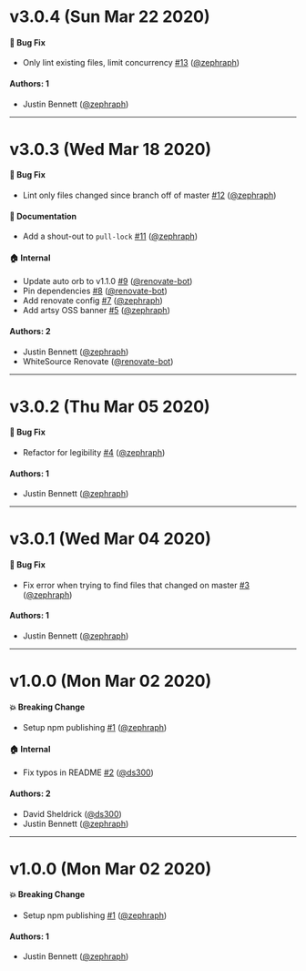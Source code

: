 # v3.0.4 (Sun Mar 22 2020)

#### 🐛  Bug Fix

- Only lint existing files, limit concurrency [#13](https://github.com/artsy/lint-changed/pull/13) ([@zephraph](https://github.com/zephraph))

#### Authors: 1

- Justin Bennett ([@zephraph](https://github.com/zephraph))

---

# v3.0.3 (Wed Mar 18 2020)

#### 🐛  Bug Fix

- Lint only files changed since branch off of master [#12](https://github.com/artsy/lint-changed/pull/12) ([@zephraph](https://github.com/zephraph))

#### 📝  Documentation

- Add a shout-out to `pull-lock` [#11](https://github.com/artsy/lint-changed/pull/11) ([@zephraph](https://github.com/zephraph))

#### 🏠  Internal

- Update auto orb to v1.1.0 [#9](https://github.com/artsy/lint-changed/pull/9) ([@renovate-bot](https://github.com/renovate-bot))
- Pin dependencies [#8](https://github.com/artsy/lint-changed/pull/8) ([@renovate-bot](https://github.com/renovate-bot))
- Add renovate config [#7](https://github.com/artsy/lint-changed/pull/7) ([@zephraph](https://github.com/zephraph))
- Add artsy OSS banner [#5](https://github.com/artsy/lint-changed/pull/5) ([@zephraph](https://github.com/zephraph))

#### Authors: 2

- Justin Bennett ([@zephraph](https://github.com/zephraph))
- WhiteSource Renovate ([@renovate-bot](https://github.com/renovate-bot))

---

# v3.0.2 (Thu Mar 05 2020)

#### 🐛  Bug Fix

- Refactor for legibility [#4](https://github.com/artsy/lint-changed/pull/4) ([@zephraph](https://github.com/zephraph))

#### Authors: 1

- Justin Bennett ([@zephraph](https://github.com/zephraph))

---

# v3.0.1 (Wed Mar 04 2020)

#### 🐛  Bug Fix

- Fix error when trying to find files that changed on master [#3](https://github.com/artsy/lint-changed/pull/3) ([@zephraph](https://github.com/zephraph))

#### Authors: 1

- Justin Bennett ([@zephraph](https://github.com/zephraph))

---

# v1.0.0 (Mon Mar 02 2020)

#### 💥  Breaking Change

- Setup npm publishing [#1](https://github.com/artsy/lint-changed/pull/1) ([@zephraph](https://github.com/zephraph))

#### 🏠  Internal

- Fix typos in README [#2](https://github.com/artsy/lint-changed/pull/2) ([@ds300](https://github.com/ds300))

#### Authors: 2

- David Sheldrick ([@ds300](https://github.com/ds300))
- Justin Bennett ([@zephraph](https://github.com/zephraph))

---

# v1.0.0 (Mon Mar 02 2020)

#### 💥  Breaking Change

- Setup npm publishing [#1](https://github.com/artsy/lint-changed/pull/1) ([@zephraph](https://github.com/zephraph))

#### Authors: 1

- Justin Bennett ([@zephraph](https://github.com/zephraph))